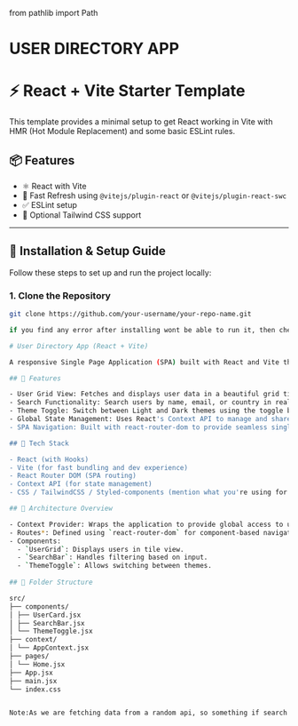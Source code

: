 from pathlib import Path

# USER DIRECTORY APP
# ⚡ React + Vite Starter Template

This template provides a minimal setup to get React working in Vite with HMR (Hot Module Replacement) and some basic ESLint rules.

## 📦 Features

- ⚛️ React with Vite
- 🔁 Fast Refresh using `@vitejs/plugin-react` or `@vitejs/plugin-react-swc`
- ✅ ESLint setup
- 💨 Optional Tailwind CSS support

---

## 🚀 Installation & Setup Guide

Follow these steps to set up and run the project locally:

### 1. Clone the Repository

```bash
git clone https://github.com/your-username/your-repo-name.git

if you find any error after installing wont be able to run it, then check the vite.config.js and install all the dependency and then change directroy to "User-directory" and you can run the project.

# User Directory App (React + Vite)

A responsive Single Page Application (SPA) built with React and Vite that displays user details in a grid tile format. The app features real-time search functionality, light/dark theme toggle, and global state management using React Context API.

## 🚀 Features

- User Grid View: Fetches and displays user data in a beautiful grid tile layout on the home page.
- Search Functionality: Search users by name, email, or country in real-time.
- Theme Toggle: Switch between Light and Dark themes using the toggle button at the top-right corner.
- Global State Management: Uses React's Context API to manage and share state across the entire application without prop drilling.
- SPA Navigation: Built with react-router-dom to provide seamless single-page navigation.

## 🔧 Tech Stack

- React (with Hooks)
- Vite (for fast bundling and dev experience)
- React Router DOM (SPA routing)
- Context API (for state management)
- CSS / TailwindCSS / Styled-components (mention what you're using for styling)

## 🧠 Architecture Overview

- Context Provider: Wraps the application to provide global access to user data and theme state.
- Routes*: Defined using `react-router-dom` for component-based navigation.
- Components:
  - `UserGrid`: Displays users in tile view.
  - `SearchBar`: Handles filtering based on input.
  - `ThemeToggle`: Allows switching between themes.
  
## 📂 Folder Structure

src/
├── components/
│ ├── UserCard.jsx
│ ├── SearchBar.jsx
│ └── ThemeToggle.jsx
├── context/
│ └── AppContext.jsx
├── pages/
│ └── Home.jsx
├── App.jsx
├── main.jsx
└── index.css


Note:As we are fetching data from a random api, so something if search the person by name it show no data as it won't be able to fetch it, it take time, so in that case to check the functionality you can search the users by country name for the bunch of data.